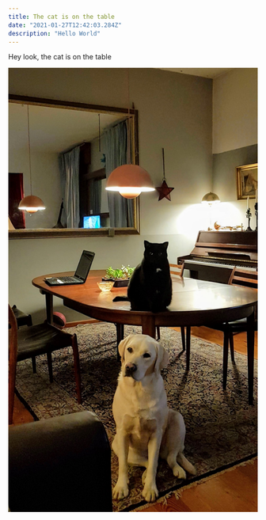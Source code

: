 ```yaml
---
title: The cat is on the table
date: "2021-01-27T12:42:03.284Z"
description: "Hello World"
---
```


Hey look, the cat is on the table


![yes, here it is](./thecatisonthetable.jpg)

